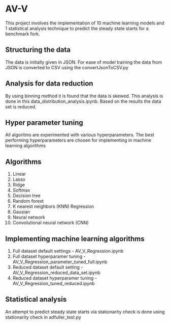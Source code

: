 # AV-V

This project involves the implementation of 10 machine learning models and 1 statistical analysis technique to predict the steady state starts for a benchmark fork. 

## Structuring the data

The data is initially given in JSON. For ease of model training the data from JSON is converted to CSV using the convertJsonToCSV.py

## Analysis for data reduction
By using binning method it is found that the data is skewed. This analysis is done in this data_distribution_analysis.ipynb. Based on the results the data set is reduced.

## Hyper parameter tuning
All algoritms are experimented with various hyperparameters. The best performing hyperparameters are chosen for implementing in machine learning algorithms

## Algorithms
1. Linear
2. Lasso
3. Ridge
4. Softmax
5. Decision tree
6. Random forest
7. K nearest neighbors (KNN) Regression
8. Gausian
9. Neural network
10. Convolutional neural network (CNN)


## Implementing machine learning algorithms
1. Full dataset default settings  - AV_V_Regression.ipynb
2. Full dataset hyperparamer tuning - AV_V_Regression_parameter_tuned_full.ipynb
3. Reduced dataset default setting - AV_V_Regression_reduced_data_set.ipynb
4. Reduced dataset hyperparamer tuning - AV_V_Regression_tuned_reduced.ipynb

## Statistical analysis
An attempt to predict steady state starts via stationarity check is done using stationarity check in adfuller_test.py
